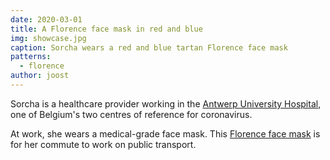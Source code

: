 ```yaml
---
date: 2020-03-01
title: A Florence face mask in red and blue
img: showcase.jpg
caption: Sorcha wears a red and blue tartan Florence face mask
patterns:
  - florence
author: joost
---
```


Sorcha is a healthcare provider working in the [Antwerp University Hospital](https://www.uza.be/), one of Belgium's two centres of reference for coronavirus.

At work, she wears a medical-grade face mask. This [Florence face mask](/designs/florence/) is for her commute to work on public transport.


